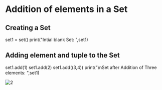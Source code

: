 # Addition of elements in a Set 

## Creating a Set 
set1 = set() 
print("Intial blank Set: ",set1) 

##  Adding element and tuple to the Set 
set1.add(1) 
set1.add(2) 
set1.add((3,4)) 
print("\nSet after Addition of Three elements: ",set1) 

![2](https://user-images.githubusercontent.com/49730521/75463688-29dfc800-59ac-11ea-9a2e-b0fbd2d52b5d.PNG)
